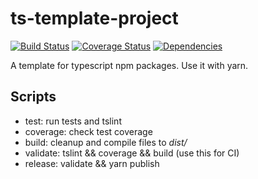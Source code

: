 # ts-template-project #

[![Build Status](https://travis-ci.org/normartin/ts-template-project.svg?branch=master)](https://travis-ci.org/normartin/ts-template-project)
[![Coverage Status](https://coveralls.io/repos/github/normartin/ts-template-project/badge.svg?branch=master)](https://coveralls.io/github/normartin/ts-template-project?branch=master)
[![Dependencies](https://david-dm.org/normartin/ts-template-project.svg)](https://david-dm.org/normartin/ts-template-project)

A template for typescript npm packages.
Use it with yarn.

## Scripts ##

* test: run tests and tslint
* coverage: check test coverage
* build: cleanup and compile files to _dist/_
* validate: tslint && coverage && build (use this for CI)
* release: validate && yarn publish
